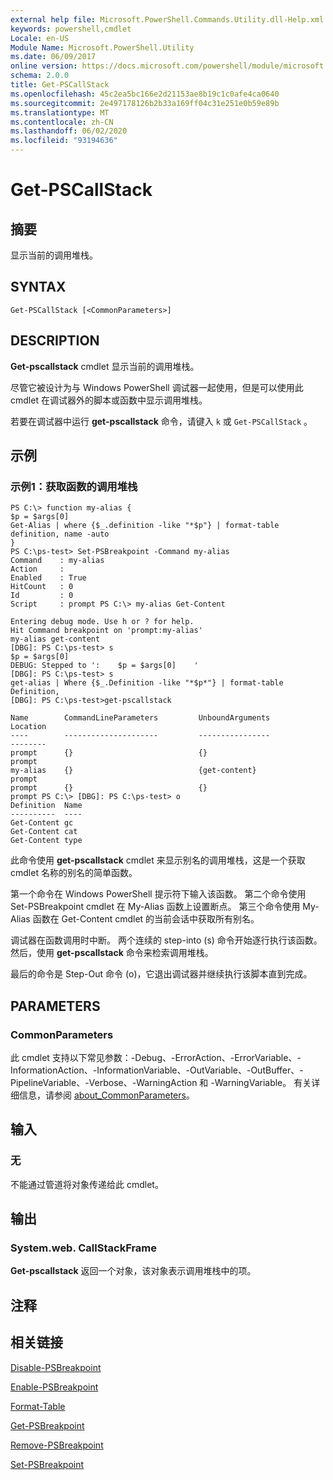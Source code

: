 ```yaml
---
external help file: Microsoft.PowerShell.Commands.Utility.dll-Help.xml
keywords: powershell,cmdlet
Locale: en-US
Module Name: Microsoft.PowerShell.Utility
ms.date: 06/09/2017
online version: https://docs.microsoft.com/powershell/module/microsoft.powershell.utility/get-pscallstack?view=powershell-5.1&WT.mc_id=ps-gethelp
schema: 2.0.0
title: Get-PSCallStack
ms.openlocfilehash: 45c2ea5bc166e2d21153ae8b19c1c0afe4ca0640
ms.sourcegitcommit: 2e497178126b2b33a169ff04c31e251e0b59e89b
ms.translationtype: MT
ms.contentlocale: zh-CN
ms.lasthandoff: 06/02/2020
ms.locfileid: "93194636"
---
```

# Get-PSCallStack

## 摘要
显示当前的调用堆栈。

## SYNTAX

```
Get-PSCallStack [<CommonParameters>]
```

## DESCRIPTION
**Get-pscallstack** cmdlet 显示当前的调用堆栈。

尽管它被设计为与 Windows PowerShell 调试器一起使用，但是可以使用此 cmdlet 在调试器外的脚本或函数中显示调用堆栈。

若要在调试器中运行 **get-pscallstack** 命令，请键入 `k` 或 `Get-PSCallStack` 。

## 示例

### 示例1：获取函数的调用堆栈

```
PS C:\> function my-alias {
$p = $args[0]
Get-Alias | where {$_.definition -like "*$p"} | format-table definition, name -auto
}
PS C:\ps-test> Set-PSBreakpoint -Command my-alias
Command    : my-alias
Action     :
Enabled    : True
HitCount   : 0
Id         : 0
Script     : prompt PS C:\> my-alias Get-Content

Entering debug mode. Use h or ? for help.
Hit Command breakpoint on 'prompt:my-alias'
my-alias get-content
[DBG]: PS C:\ps-test> s
$p = $args[0]
DEBUG: Stepped to ':    $p = $args[0]    '
[DBG]: PS C:\ps-test> s
get-alias | Where {$_.Definition -like "*$p*"} | format-table Definition,
[DBG]: PS C:\ps-test>get-pscallstack

Name        CommandLineParameters         UnboundArguments              Location
----        ---------------------         ----------------              --------
prompt      {}                            {}                            prompt
my-alias    {}                            {get-content}                 prompt
prompt      {}                            {}                            prompt PS C:\> [DBG]: PS C:\ps-test> o
Definition  Name
----------  ----
Get-Content gc
Get-Content cat
Get-Content type
```

此命令使用 **get-pscallstack** cmdlet 来显示别名的调用堆栈，这是一个获取 cmdlet 名称的别名的简单函数。

第一个命令在 Windows PowerShell 提示符下输入该函数。
第二个命令使用 Set-PSBreakpoint cmdlet 在 My-Alias 函数上设置断点。
第三个命令使用 My-Alias 函数在 Get-Content cmdlet 的当前会话中获取所有别名。

调试器在函数调用时中断。
两个连续的 step-into (s) 命令开始逐行执行该函数。
然后，使用 **get-pscallstack** 命令来检索调用堆栈。

最后的命令是 Step-Out 命令 (o)，它退出调试器并继续执行该脚本直到完成。

## PARAMETERS

### CommonParameters
此 cmdlet 支持以下常见参数：-Debug、-ErrorAction、-ErrorVariable、-InformationAction、-InformationVariable、-OutVariable、-OutBuffer、-PipelineVariable、-Verbose、-WarningAction 和 -WarningVariable。 有关详细信息，请参阅 [about_CommonParameters](https://go.microsoft.com/fwlink/?LinkID=113216)。

## 输入

### 无
不能通过管道将对象传递给此 cmdlet。

## 输出

### System.web. CallStackFrame
**Get-pscallstack** 返回一个对象，该对象表示调用堆栈中的项。

## 注释

## 相关链接

[Disable-PSBreakpoint](Disable-PSBreakpoint.md)

[Enable-PSBreakpoint](Enable-PSBreakpoint.md)

[Format-Table](Format-Table.md)

[Get-PSBreakpoint](Get-PSBreakpoint.md)

[Remove-PSBreakpoint](Remove-PSBreakpoint.md)

[Set-PSBreakpoint](Set-PSBreakpoint.md)
